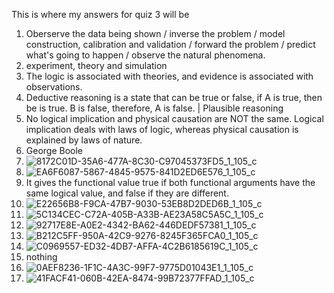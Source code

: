 This is where my answers for quiz 3 will be

1. Oberserve the data being shown / inverse the problem / model construction, calibration and validation / forward the problem / predict what's going to happen / observe the natural phenomena.
2. experiment, theory and simulation
3. The logic is associated with theories, and evidence is associated with observations.
4. Deductive reasoning is a state that can be true or false, if A is true, then be is true. B is false, therefore, A is false. | Plausible reasoning 
5. No logical implication and physical causation are NOT the same. Logical implication deals with laws of logic, whereas physical causation is explained by laws of nature.
6. George Boole
7. ![8172C01D-35A6-477A-8C30-C97045373FD5_1_105_c](https://github.com/JCH42069/IDS2024W/assets/157654679/e67cdd55-5615-426e-98c3-4a41ad15286c)
8. ![EA6F6087-5867-4845-9575-841D2ED6E576_1_105_c](https://github.com/JCH42069/IDS2024W/assets/157654679/621781bf-e816-4f5f-8a99-67a39cdc1a34)
9. It gives the functional value true if both functional arguments have the same logical value, and false if they are different.
10. ![E22656B8-F9CA-47B7-9030-53EB8D2DED6B_1_105_c](https://github.com/JCH42069/IDS2024W/assets/157654679/1a51a445-c9aa-45c9-b403-5f0988afdaa5)
11. ![5C134CEC-C72A-405B-A33B-AE23A58C5A5C_1_105_c](https://github.com/JCH42069/IDS2024W/assets/157654679/0469a0c8-1561-44af-a4ed-9daff0f7ee04)
12. ![92717E8E-A0E2-4342-BA62-446DEDF57381_1_105_c](https://github.com/JCH42069/IDS2024W/assets/157654679/942ba2d5-f2fc-465c-ad87-c249a3392341)
13. ![B212C5FF-950A-42C9-9276-8245F365FCA0_1_105_c](https://github.com/JCH42069/IDS2024W/assets/157654679/59248ec9-1b7b-4497-8383-c98f82284af0)
14. ![C0969557-ED32-4DB7-AFFA-4C2B6185619C_1_105_c](https://github.com/JCH42069/IDS2024W/assets/157654679/64215697-edba-4661-8128-9b23a89f9615)
15. nothing
16. ![0AEF8236-1F1C-4A3C-99F7-9775D01043E1_1_105_c](https://github.com/JCH42069/IDS2024W/assets/157654679/330050a0-f52a-4d78-ba6d-25f513b83113)
17. ![41FACF41-060B-42EA-8474-99B72377FFAD_1_105_c](https://github.com/JCH42069/IDS2024W/assets/157654679/5dbffd35-b2c1-4aee-b9c0-a614b4c97d61)
